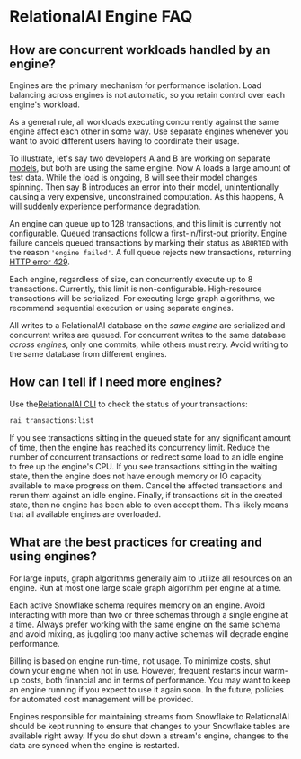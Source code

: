 # RelationalAI Engine FAQ

## How are concurrent workloads handled by an engine?

Engines are the primary mechanism for performance isolation.
Load balancing across engines is not automatic, so you retain control over each engine's workload.

As a general rule, all workloads executing concurrently against the same engine affect each other in some way.
Use separate engines whenever you want to avoid different users having to coordinate their usage.

To illustrate, let's say two developers A and B are working on separate [models](../api_reference/python/Model/README.md),
but both are using the same engine.
Now A loads a large amount of test data.
While the load is ongoing, B will see their model changes spinning.
Then say B introduces an error into their model, unintentionally causing a very expensive, unconstrained computation.
As this happens, A will suddenly experience performance degradation.

An engine can queue up to 128 transactions, and this limit is currently not configurable.
Queued transactions follow a first-in/first-out priority.
Engine failure cancels queued transactions by marking their status as `ABORTED` with the reason  `'engine failed'`.
A full queue rejects new transactions, returning [HTTP error 429](https://developer.mozilla.org/en-US/docs/Web/HTTP/Status/429).

Each engine, regardless of size, can concurrently execute up to 8 transactions.
Currently, this limit is non-configurable.
High-resource transactions will be serialized.
For executing large graph algorithms, we recommend sequential execution or using separate engines.

All writes to a RelationalAI database on the _same engine_ are serialized and concurrent writes are queued.
For concurrent writes to the same database _across engines_, only one commits, while others must retry.
Avoid writing to the same database from different engines.

## How can I tell if I need more engines?

Use the[RelationalAI CLI](../api_reference/cli/README.md) to check the status of your transactions:

```sh
rai transactions:list
```

If you see transactions sitting in the queued state for any significant amount of time, then the engine has reached its concurrency limit.
Reduce the number of concurrent transactions or redirect some load to an idle engine to free up the engine's CPU.
If you see transactions sitting in the waiting state, then the engine does not have enough memory or IO capacity available to make progress on them.
Cancel the affected transactions and rerun them against an idle engine.
Finally, if transactions sit in the created state, then no engine has been able to even accept them.
This likely means that all available engines are overloaded.

## What are the best practices for creating and using engines?

For large inputs, graph algorithms generally aim to utilize all resources on an engine.
Run at most one large scale graph algorithm per engine at a time.

Each active Snowflake schema requires memory on an engine.
Avoid interacting with more than two or three schemas through a single engine at a time.
Always prefer working with the same engine on the same schema and avoid mixing, as juggling too many active schemas will degrade engine performance.

Billing is based on engine run-time, not usage.
To minimize costs, shut down your engine when not in use.
However, frequent restarts incur warm-up costs, both financial and in terms of performance.
You may want to keep an engine running if you expect to use it again soon.
In the future, policies for automated cost management will be provided.

Engines responsible for maintaining streams from Snowflake to RelationalAI should be kept running
to ensure that changes to your Snowflake tables are available right away.
If you do shut down a stream's engine, changes to the data are synced when the engine is restarted.
